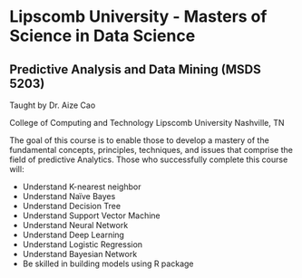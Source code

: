 # Lipscomb University - Masters of Science in Data Science

## Predictive Analysis and Data Mining (MSDS 5203)

Taught by Dr. Aize Cao

College of Computing and Technology
Lipscomb University
Nashville, TN

The goal of this course is to enable those to develop a mastery of the fundamental concepts, principles, techniques, and issues that comprise the field of predictive Analytics. Those who successfully complete this course will:

- Understand K-nearest neighbor
- Understand Naïve Bayes
- Understand Decision Tree
- Understand Support Vector Machine
- Understand Neural Network
- Understand Deep Learning
- Understand Logistic Regression 
- Understand Bayesian Network
- Be skilled in building models using R package
